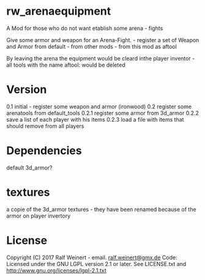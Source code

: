 # rw_arenaequipment
A Mod for those who do not want etablish some arena - fights

Give some armor and weapon for an Arena-Fight.
	- register a set of Weapon and Armor from default 
	- from other mods 
	- from this mod
	as aftool
	

By leaving the arena the equipment would be cleard inthe player inventor
	- all tools with the name aftool: would be deleted
	

# Version
0.1		initial - register some weapon and armor (ironwood)
0.2 	register some arenatools from default_tools
0.2.1	register some armor from 3d_armor
0.2.2 save a list of each player with his items
0.2.3 load a file with items that should remove from all players


# Dependencies
default 
3d_armor?

# textures
a copie of the 3d_armor textures - they have been renamed because of the armor on player invertory

# License
Copyright (C) 2017 Ralf Weinert - email. ralf.weinert@gmx.de
Code: Licensed under the GNU LGPL version 2.1 or later. See LICENSE.txt and http://www.gnu.org/licenses/lgpl-2.1.txt 



